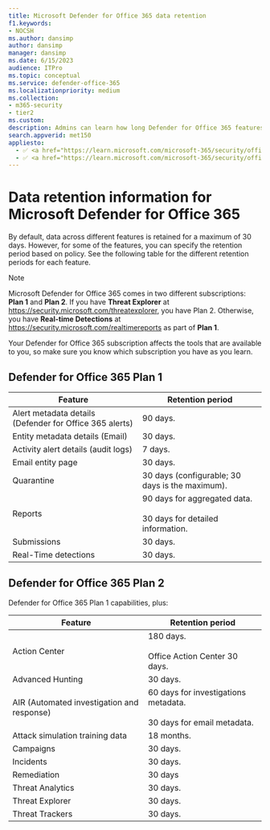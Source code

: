 ```yaml
---
title: Microsoft Defender for Office 365 data retention
f1.keywords:
- NOCSH
ms.author: dansimp
author: dansimp
manager: dansimp
ms.date: 6/15/2023
audience: ITPro
ms.topic: conceptual
ms.service: defender-office-365
ms.localizationpriority: medium
ms.collection:
- m365-security
- tier2
ms.custom:
description: Admins can learn how long Defender for Office 365 features retain data.
search.appverid: met150
appliesto:
  - ✅ <a href="https://learn.microsoft.com/microsoft-365/security/office-365-security/eop-about" target="_blank">Exchange Online Protection</a>
  - ✅ <a href="https://learn.microsoft.com/microsoft-365/security/office-365-security/mdo-about#defender-for-office-365-plan-1-vs-plan-2-cheat-sheet" target="_blank">Microsoft Defender for Office 365 Plan 1 and Plan 2</a>
---
```


# Data retention information for Microsoft Defender for Office 365

By default, data across different features is retained for a maximum of 30 days. However, for some of the features, you can specify the retention period based on policy. See the following table for the different retention periods for each feature.

> [!NOTE]
> Microsoft Defender for Office 365 comes in two different subscriptions: **Plan 1** and **Plan 2**. If you have **Threat Explorer** at <https://security.microsoft.com/threatexplorer>, you have Plan 2. Otherwise, you have **Real-time Detections** at <https://security.microsoft.com/realtimereports> as part of **Plan 1**.
>
> Your Defender for Office 365 subscription affects the tools that are available to you, so make sure you know which subscription you have as you learn.

## Defender for Office 365 Plan 1

|Feature|Retention period|
|---|---|
|Alert metadata details (Defender for Office 365 alerts)|90 days.|
|Entity metadata details (Email)|30 days.|
|Activity alert details (audit logs)|7 days.|
|Email entity page|30 days.|
|Quarantine|30 days (configurable; 30 days is the maximum).|
|Reports|90 days for aggregated data. <br/><br/> 30 days for detailed information.|
|Submissions|30 days.|
|Real-Time detections|30 days.|

## Defender for Office 365 Plan 2

Defender for Office 365 Plan 1 capabilities, plus:

|Feature|Retention period|
|---|---|
|Action Center|180 days. <br/><br/> Office Action Center 30 days.|
|Advanced Hunting|30 days.|
|AIR (Automated investigation and response)|60 days for investigations metadata. <br/><br/> 30 days for email metadata.|
|Attack simulation training data|18 months.|
|Campaigns|30 days.|
|Incidents|30 days.|
|Remediation|30 days|
|Threat Analytics|30 days.|
|Threat Explorer|30 days.|
|Threat Trackers|30 days.|
